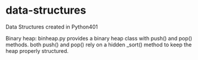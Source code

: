 # data-structures
Data Structures created in Python401

Binary heap:
binheap.py provides a binary heap class with push() and pop() methods.
both push() and pop() rely on a hidden _sort() method to keep the heap
properly structured.